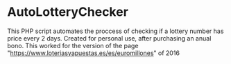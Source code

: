 # AutoLotteryChecker
This PHP script automates the proccess of checking if a lottery number has price every 2 days. Created for personal use, after purchasing an anual bono. This worked for the version of the page "https://www.loteriasyapuestas.es/es/euromillones" of 2016
